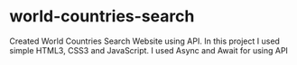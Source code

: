 # world-countries-search
Created World Countries Search Website using API. In this project I used simple HTML3, CSS3 and JavaScript. I used Async and Await for using API

